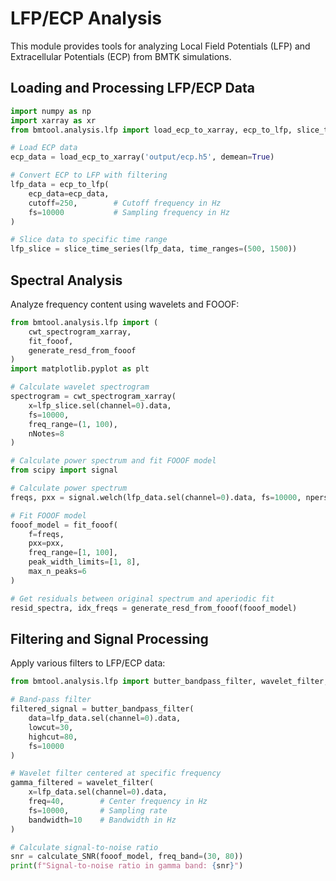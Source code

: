# LFP/ECP Analysis

This module provides tools for analyzing Local Field Potentials (LFP) and Extracellular Potentials (ECP) from BMTK simulations.

## Loading and Processing LFP/ECP Data

```python
import numpy as np
import xarray as xr
from bmtool.analysis.lfp import load_ecp_to_xarray, ecp_to_lfp, slice_time_series

# Load ECP data
ecp_data = load_ecp_to_xarray('output/ecp.h5', demean=True)

# Convert ECP to LFP with filtering
lfp_data = ecp_to_lfp(
    ecp_data=ecp_data,
    cutoff=250,        # Cutoff frequency in Hz
    fs=10000           # Sampling frequency in Hz
)

# Slice data to specific time range
lfp_slice = slice_time_series(lfp_data, time_ranges=(500, 1500))
```

## Spectral Analysis

Analyze frequency content using wavelets and FOOOF:

```python
from bmtool.analysis.lfp import (
    cwt_spectrogram_xarray,
    fit_fooof,
    generate_resd_from_fooof
)
import matplotlib.pyplot as plt

# Calculate wavelet spectrogram
spectrogram = cwt_spectrogram_xarray(
    x=lfp_slice.sel(channel=0).data,
    fs=10000,
    freq_range=(1, 100),
    nNotes=8
)

# Calculate power spectrum and fit FOOOF model
from scipy import signal

# Calculate power spectrum
freqs, pxx = signal.welch(lfp_data.sel(channel=0).data, fs=10000, nperseg=4096)

# Fit FOOOF model
fooof_model = fit_fooof(
    f=freqs,
    pxx=pxx,
    freq_range=[1, 100],
    peak_width_limits=[1, 8],
    max_n_peaks=6
)

# Get residuals between original spectrum and aperiodic fit
resid_spectra, idx_freqs = generate_resd_from_fooof(fooof_model)
```

## Filtering and Signal Processing

Apply various filters to LFP/ECP data:

```python
from bmtool.analysis.lfp import butter_bandpass_filter, wavelet_filter, calculate_SNR

# Band-pass filter
filtered_signal = butter_bandpass_filter(
    data=lfp_data.sel(channel=0).data,
    lowcut=30,
    highcut=80,
    fs=10000
)

# Wavelet filter centered at specific frequency
gamma_filtered = wavelet_filter(
    x=lfp_data.sel(channel=0).data,
    freq=40,        # Center frequency in Hz
    fs=10000,       # Sampling rate
    bandwidth=10    # Bandwidth in Hz
)

# Calculate signal-to-noise ratio
snr = calculate_SNR(fooof_model, freq_band=(30, 80))
print(f"Signal-to-noise ratio in gamma band: {snr}")
```
